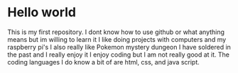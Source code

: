 # Hello world 
This is my first repository.
I dont know how to use github or what anything means but im willing to learn it
I like doing projects with computers and my raspberry pi's
I also really like Pokemon mystery dungeon
I have soldered in the past and I really enjoy it 
I enjoy coding but I am not really good at it.
The coding languages I do know a bit of are html, css, and java script.


